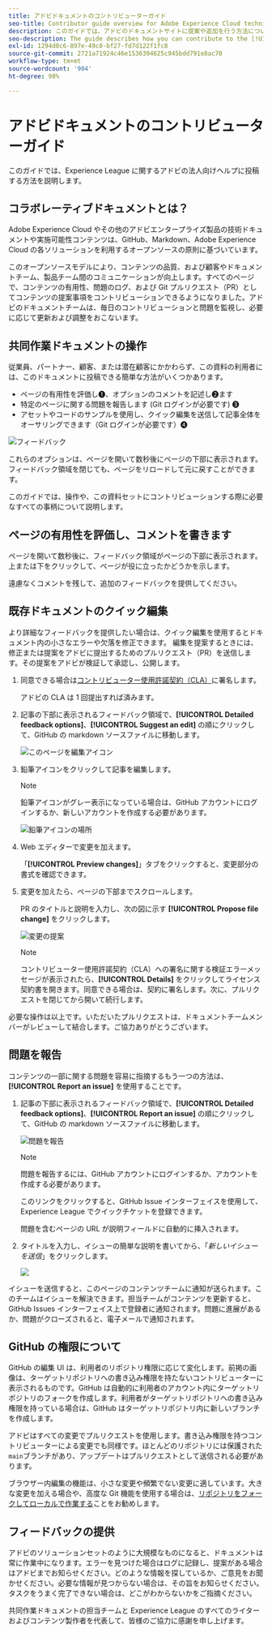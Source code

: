 ```yaml
---
title: アドビドキュメントのコントリビューターガイド
seo-title: Contributor guide overview for Adobe Experience Cloud technical documentation
description: このガイドでは、アドビのドキュメントサイトに提案や追加を行う方法について説明します。
seo-description: The guide describes how you can contribute to the [!UICONTROL Adobe Experience Cloud] technical documentation.
exl-id: 1294d0c6-897e-49c0-bf27-fd7d122f1fc8
source-git-commit: 2721a71924c46e1536394625c945bdd791e8ac70
workflow-type: tm+mt
source-wordcount: '904'
ht-degree: 98%

---
```


# アドビドキュメントのコントリビューターガイド

このガイドでは、Experience League に関するアドビの法人向けヘルプに投稿する方法を説明します。

## コラボレーティブドキュメントとは？

Adobe Experience Cloud やその他のアドビエンタープライズ製品の技術ドキュメントや実施可能性コンテンツは、GitHub、Markdown、Adobe Experience Cloud の各ソリューションを利用するオープンソースの原則に基づいています。

このオープンソースモデルにより、コンテンツの品質、および顧客やドキュメントチーム、製品チーム間のコミュニケーションが向上します。すべてのページで、コンテンツの有用性、問題のログ、および Git プルリクエスト（PR）としてコンテンツの提案事項をコントリビューションできるようになりました。アドビのドキュメントチームは、毎日のコントリビューションと問題を監視し、必要に応じて更新および調整をおこないます。

## 共同作業ドキュメントの操作

従業員、パートナー、顧客、または潜在顧客にかかわらず、この資料の利用者には、このドキュメントに投稿できる簡単な方法がいくつかあります。

* ページの有用性を評価し❶、オプションのコメントを記述し❷ます
* 特定のページに関する問題を報告します (Git ログインが必要です) ❸
* アセットやコードのサンプルを使用し、クイック編集を送信して記事全体をオーサリングできます（Git ログインが必要です）❹

![フィードバック](assets/feedback-options.png)

これらのオプションは、ページを開いて数秒後にページの下部に表示されます。 フィードバック領域を閉じても、ページをリロードして元に戻すことができます。

このガイドでは、操作や、この資料セットにコントリビューションする際に必要なすべての事柄について説明します。

<!--
>[!IMPORTANT]
>All repositories that publish to docs.adobe.com have adopted the [Adobe Open Source Code of Conduct](../code-of-conduct.md) or the [.NET Foundation Code of Conduct](https://dotnetfoundation.org/code-of-conduct). For more information, see the [Contributing](../contributing.md) article.
>
> Minor corrections or clarifications to documentation and code examples in public repositories are covered by the [Adobe Documentation Terms of Use](https://www.adobe.com/legal/terms.html). New or significant changes generate a comment in the pull request, asking you to submit an online Contribution License Agreement (CLA) if you are not an employee of Adobe. We need you to complete the online form before we can review or accept your pull request.
-->

## ページの有用性を評価し、コメントを書きます

ページを開いて数秒後に、フィードバック領域がページの下部に表示されます。 上または下をクリックして、ページが役に立ったかどうかを示します。

遠慮なくコメントを残して、追加のフィードバックを提供してください。

## 既存ドキュメントのクイック編集

より詳細なフィードバックを提供したい場合は、クイック編集を使用するとドキュメント内の小さなエラーや欠落を修正できます。 編集を提案するときには、修正または提案をアドビに提出するためのプルリクエスト（PR）を送信します。その提案をアドビが検証して承認し、公開します。

1. 同意できる場合は[コントリビューター使用許諾契約（CLA）](http://opensource.adobe.com/cla.html)に署名します。

   アドビの CLA は 1 回提出すれば済みます。

1. 記事の下部に表示されるフィードバック領域で、**[!UICONTROL Detailed feedback options]**、**[!UICONTROL Suggest an edit]** の順にクリックして、GitHub の markdown ソースファイルに移動します。

   ![このページを編集アイコン](/help/assets/feedback-suggest-edit.png)

1. 鉛筆アイコンをクリックして記事を編集します。

   >[!NOTE]
   >
   >鉛筆アイコンがグレー表示になっている場合は、GitHub アカウントにログインするか、新しいアカウントを作成する必要があります。

   ![鉛筆アイコンの場所](assets/git_edit.png)

1. Web エディターで変更を加えます。

   「**[!UICONTROL Preview changes]**」タブをクリックすると、変更部分の書式を確認できます。

1. 変更を加えたら、ページの下部までスクロールします。

   PR のタイトルと説明を入力し、次の図に示す **[!UICONTROL Propose file change]** をクリックします。

   ![変更の提案](assets/submit-pull-request.png)

   >[!NOTE]
   >
   >コントリビューター使用許諾契約（CLA）への署名に関する検証エラーメッセージが表示されたら、**[!UICONTROL Details]** をクリックしてライセンス契約書を開きます。同意できる場合は、契約に署名します。次に、プルリクエストを閉じてから開いて続行します。

必要な操作は以上です。いただいたプルリクエストは、ドキュメントチームメンバーがレビューして結合します。ご協力ありがとうございます。

## 問題を報告

コンテンツの一部に関する問題を容易に指摘するもう一つの方法は、**[!UICONTROL Report an issue]** を使用することです。

1. 記事の下部に表示されるフィードバック領域で、**[!UICONTROL Detailed feedback options]**、**[!UICONTROL Report an issue]** の順にクリックして、GitHub の markdown ソースファイルに移動します。

   ![問題を報告](assets/feedback-report-issue.png)

   >[!NOTE]
   >
   >問題を報告するには、GitHub アカウントにログインするか、アカウントを作成する必要があります。

   このリンクをクリックすると、GitHub Issue インターフェイスを使用して、Experience League でクイックチケットを登録できます。

   問題を含むページの URL が説明フィールドに自動的に挿入されます。

1. タイトルを入力し、イシューの簡単な説明を書いてから、「*新しいイシューを送信*」をクリックします。

   ![](assets/git_issue_example.png)

イシューを送信すると、このページのコンテンツチームに通知が送られます。このチームはイシューを解決できます。担当チームがコンテンツを更新すると、GitHub Issues インターフェイス上で登録者に通知されます。問題に進展があるか、問題がクローズされると、電子メールで通知されます。

## GitHub の権限について

GitHub の編集 UI は、利用者のリポジトリ権限に応じて変化します。前掲の画像は、ターゲットリポジトリへの書き込み権限を持たないコントリビューターに表示されるものです。GitHub は自動的に利用者のアカウント内にターゲットリポジトリのフォークを作成します。利用者がターゲットリポジトリへの書き込み権限を持っている場合は、GitHub はターゲットリポジトリ内に新しいブランチを作成します。

アドビはすべての変更でプルリクエストを使用します。書き込み権限を持つコントリビューターによる変更でも同様です。ほとんどのリポジトリには保護された`main`ブランチがあり、アップデートはプルリクエストとして送信される必要があります。

ブラウザー内編集の機能は、小さな変更や頻繁でない変更に適しています。大きな変更を加える場合や、高度な Git 機能を使用する場合は、[リポジトリをフォークしてローカルで作業する](setup/full-workflow.md)ことをお勧めします。

## フィードバックの提供

アドビのソリューションセットのように大規模なものになると、ドキュメントは常に作業中になります。エラーを見つけた場合はログに記録し、提案がある場合はアドビまでお知らせください。どのような情報を探しているか、ご意見をお聞かせください。必要な情報が見つからない場合は、その旨をお知らせください。タスクをうまく完了できない場合は、どこがわからないかをご指摘ください。

共同作業ドキュメントの担当チームと Experience League のすべてのライターおよびコンテンツ製作者を代表して、皆様のご協力に感謝を申し上げます。
